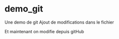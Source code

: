 # demo_git
Une demo de git
Ajout de modifications dans le fichier

Et maintenant on modifie depuis gitHub
